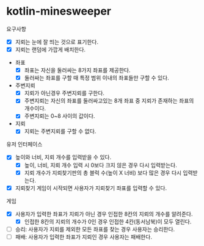 # kotlin-minesweeper

요구사항

- [X] 지뢰는 눈에 잘 띄는 것으로 표기한다.
- [X] 지뢰는 랜덤에 가깝게 배치한다.
- 좌표
  - [X] 좌표는 자신을 둘러싸는 8가지 좌표를 제공한다.
  - [X] 둘러싸는 좌표를 구할 때 특정 범위 이내의 좌표들만 구할 수 있다.
- 주변지뢰
  - [X] 지뢰가 아닌경우 주변지뢰를 구한다.
  - [X] 주변지뢰는 자신의 좌표를 둘러싸고있는 8개 좌표 중 지뢰가 존재하는 좌표의 개수이다.
  - [X] 주변지뢰는 0~8 사이의 값이다.
- 지뢰
  - [X] 지뢰는 주변지뢰를 구할 수 없다.

유저 인터페이스
- [X] 높이와 너비, 지뢰 개수를 입력받을 수 있다.
  - [X] 높이, 너비, 지뢰 개수 입력 시 0보다 크지 않은 경우 다시 입력받는다.
  - [X] 지뢰 개수가 지뢰찾기판의 총 블럭 수(높이 X 너비) 보다 많은 경우 다시 입력받는다.
- [X] 지뢰찾기 게임이 시작되면 사용자가 지뢰찾기 좌표를 입력할 수 있다.

게임
- [X] 사용자가 입력한 좌표가 지뢰가 아닌 경우 인접한 8칸의 지뢰의 개수를 알려준다.
  - [X] 인접한 8칸의 지뢰의 개수가 0인 경우 인접한 4칸(동서남북)이 모두 열린다.
- [ ] 승리: 사용자가 지뢰를 제외한 모든 좌표를 찾는 경우 사용자는 승리한다.
- [ ] 패배: 사용자가 입력한 좌표가 지뢰인 경우 사용자는 패배한다.
